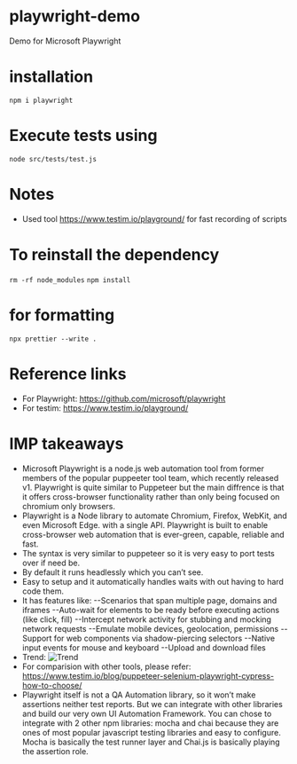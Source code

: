# playwright-demo

Demo for Microsoft Playwright

# installation

`npm i playwright`

# Execute tests using

`node src/tests/test.js`

# Notes

- Used tool https://www.testim.io/playground/ for fast recording of scripts

# To reinstall the dependency

`rm -rf node_modules`
`npm install`

# for formatting

`npx prettier --write .`

# Reference links

- For Playwright: https://github.com/microsoft/playwright
- For testim: https://www.testim.io/playground/

# IMP takeaways

- Microsoft Playwright is a node.js web automation tool from former members of the popular puppeeter tool team, which recently released v1. Playwright is quite similar to Puppeteer but the main diffrence is that it offers cross-browser functionality rather than only being focused on chromium only browsers.
- Playwright is a Node library to automate Chromium, Firefox, WebKit, and even Microsoft Edge. with a single API. Playwright is built to enable cross-browser web automation that is ever-green, capable, reliable and fast.
- The syntax is very similar to puppeteer so it is very easy to port tests over if need be.
- By default it runs headlessly which you can’t see.
- Easy to setup and it automatically handles waits with out having to hard code them.
- It has features like:
  --Scenarios that span multiple page, domains and iframes
  --Auto-wait for elements to be ready before executing actions (like click, fill)
  --Intercept network activity for stubbing and mocking network requests
  --Emulate mobile devices, geolocation, permissions
  --Support for web components via shadow-piercing selectors
  --Native input events for mouse and keyboard
  --Upload and download files
- Trend:
  ![Trend](https://playwright.tech/blog/what-is-playwright/star-history-playwright.png)
- For comparision with other tools, please refer:
  https://www.testim.io/blog/puppeteer-selenium-playwright-cypress-how-to-choose/
- Playwright itself is not a QA Automation library, so it won’t make assertions neither test reports.
  But we can integrate with other libraries and build our very own UI Automation Framework.
  You can chose to integrate with 2 other npm libraries: mocha and chai because they are ones of most popular javascript
  testing libraries and easy to configure. Mocha is basically the test runner layer and Chai.js is basically playing the assertion role.
